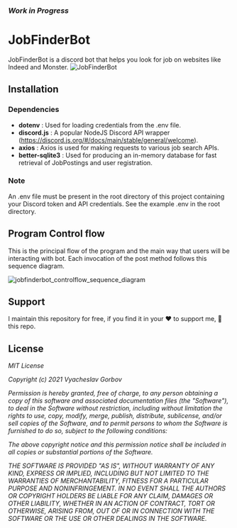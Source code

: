 ### <i>Work in Progress</i>
# JobFinderBot
JobFinderBot is a discord bot that helps you look for job on websites like Indeed and Monster. 
![JobFinderBot](https://raw.githubusercontent.com/vyacheslav31/JobFinderBot/main/resources/img/JobFinderBot-02.png)
## Installation
### Dependencies
* <b>dotenv</b> : Used for loading credentials from the .env file.
* <b>discord.js</b> : A popular NodeJS Discord API wrapper (https://discord.js.org/#/docs/main/stable/general/welcome).
* <b>axios</b> : Axios is used for making requests to various job search APIs.
* <b>better-sqlite3</b> : Used for producing an in-memory database for fast retrieval of JobPostings and user registration.

### Note
An .env file must be present in the root directory of this project containing your Discord token and API credentials. See the example .env in the root directory.

## Program Control flow
This is the principal flow of the program and the main way that users will be interacting with bot. Each invocation of the post method follows this sequence diagram.

![jobfinderbot_controlflow_sequence_diagram](https://user-images.githubusercontent.com/43866398/134757591-a65a5448-d7a3-49bf-b446-a458e0a4b77a.png)

## Support
I maintain this repository for free, if you find it in your ❤️ to support me, 🌟 this repo.

## License
<i>MIT License

Copyright (c) 2021 Vyacheslav Gorbov

Permission is hereby granted, free of charge, to any person obtaining a copy
of this software and associated documentation files (the "Software"), to deal
in the Software without restriction, including without limitation the rights
to use, copy, modify, merge, publish, distribute, sublicense, and/or sell
copies of the Software, and to permit persons to whom the Software is
furnished to do so, subject to the following conditions:

The above copyright notice and this permission notice shall be included in all
copies or substantial portions of the Software.

THE SOFTWARE IS PROVIDED "AS IS", WITHOUT WARRANTY OF ANY KIND, EXPRESS OR
IMPLIED, INCLUDING BUT NOT LIMITED TO THE WARRANTIES OF MERCHANTABILITY,
FITNESS FOR A PARTICULAR PURPOSE AND NONINFRINGEMENT. IN NO EVENT SHALL THE
AUTHORS OR COPYRIGHT HOLDERS BE LIABLE FOR ANY CLAIM, DAMAGES OR OTHER
LIABILITY, WHETHER IN AN ACTION OF CONTRACT, TORT OR OTHERWISE, ARISING FROM,
OUT OF OR IN CONNECTION WITH THE SOFTWARE OR THE USE OR OTHER DEALINGS IN THE
SOFTWARE.</i>